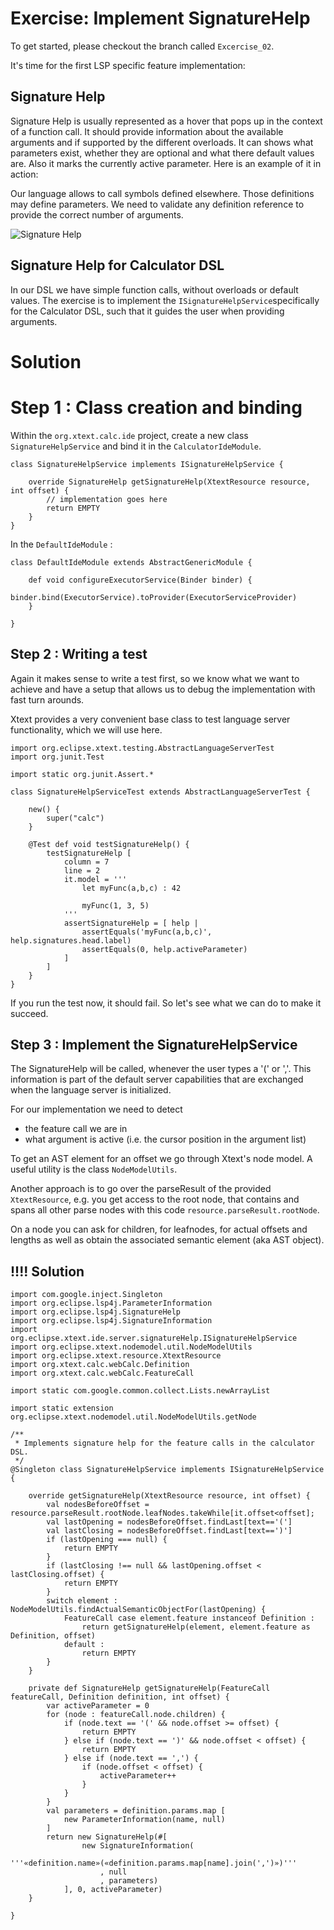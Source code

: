 # Exercise: Implement SignatureHelp

To get started, please checkout the branch called `Excercise_02`.

It's time for the first LSP specific feature implementation: 

## Signature Help

Signature Help is usually represented as a hover that pops up in the context of a function call. It should provide information about the available arguments and if supported by the different overloads. It can shows what parameters exist, whether they are optional and what there default values are. Also it marks the currently active parameter.
Here is an example of it in action:

Our language allows to call symbols defined elsewhere. Those definitions may define parameters. We need to validate any definition reference to provide the correct number of arguments.

![Signature Help](img/signature_help.gif)

## Signature Help for Calculator DSL

In our DSL we have simple function calls, without overloads or default values. The exercise is to implement the `ISignatureHelpService`specifically for the Calculator DSL, such that it guides the user when providing arguments.

# Solution

# Step 1 : Class creation and binding

Within the `org.xtext.calc.ide` project, create a new class `SignatureHelpService` and bind it in the `CalculatorIdeModule`.

```{xtend}
class SignatureHelpService implements ISignatureHelpService {

	override SignatureHelp getSignatureHelp(XtextResource resource, int offset) {
		// implementation goes here
		return EMPTY
	}
}
```

In the `DefaultIdeModule` :
```{xtend}
class DefaultIdeModule extends AbstractGenericModule {
	
	def void configureExecutorService(Binder binder) {
		binder.bind(ExecutorService).toProvider(ExecutorServiceProvider)
	}
	
}
```

## Step 2 : Writing a test

Again it makes sense to write a test first, so we know what we want to achieve and have a setup that allows us to debug the implementation with fast turn arounds.

Xtext provides a very convenient base class to test language server functionality, which we will use here.

```{xtend}
import org.eclipse.xtext.testing.AbstractLanguageServerTest
import org.junit.Test

import static org.junit.Assert.*

class SignatureHelpServiceTest extends AbstractLanguageServerTest {
	
	new() {
		super("calc")
	}
	
	@Test def void testSignatureHelp() {
		testSignatureHelp [
			column = 7
			line = 2
			it.model = '''
				let myFunc(a,b,c) : 42
				
				myFunc(1, 3, 5)
			'''
			assertSignatureHelp = [ help |
				assertEquals('myFunc(a,b,c)', help.signatures.head.label)
				assertEquals(0, help.activeParameter)
			]
		]
	}
}
```

If you run the test now, it should fail. So let's see what we can do to make it succeed.

## Step 3 : Implement the SignatureHelpService

The SignatureHelp will be called, whenever the user types a '(' or ','. This information is part of the default server capabilities that are exchanged when the language server is initialized.

For our implementation we need to detect
 - the feature call we are in
 - what argument is active (i.e. the cursor position in the argument list)

 To get an AST element for an offset we go through Xtext's node model. A useful utility is the class `NodeModelUtils`.

Another approach is to go over the parseResult of the provided `XtextResource`, e.g. you get access to the root node, that contains and spans all other parse nodes with this code `resource.parseResult.rootNode`.

On a node you can ask for children, for leafnodes, for actual offsets and lengths as well as obtain the associated semantic element (aka AST object).


## !!!! Solution

```{xtend}
import com.google.inject.Singleton
import org.eclipse.lsp4j.ParameterInformation
import org.eclipse.lsp4j.SignatureHelp
import org.eclipse.lsp4j.SignatureInformation
import org.eclipse.xtext.ide.server.signatureHelp.ISignatureHelpService
import org.eclipse.xtext.nodemodel.util.NodeModelUtils
import org.eclipse.xtext.resource.XtextResource
import org.xtext.calc.webCalc.Definition
import org.xtext.calc.webCalc.FeatureCall

import static com.google.common.collect.Lists.newArrayList

import static extension org.eclipse.xtext.nodemodel.util.NodeModelUtils.getNode

/**
 * Implements signature help for the feature calls in the calculator DSL.
 */
@Singleton class SignatureHelpService implements ISignatureHelpService {
	
	override getSignatureHelp(XtextResource resource, int offset) {
		val nodesBeforeOffset = resource.parseResult.rootNode.leafNodes.takeWhile[it.offset<offset];
		val lastOpening = nodesBeforeOffset.findLast[text=='(']
		val lastClosing = nodesBeforeOffset.findLast[text==')']
		if (lastOpening === null) {
			return EMPTY
		}
		if (lastClosing !== null && lastOpening.offset < lastClosing.offset) {
			return EMPTY
		}
		switch element : NodeModelUtils.findActualSemanticObjectFor(lastOpening) {
			FeatureCall case element.feature instanceof Definition : 				
				return getSignatureHelp(element, element.feature as Definition, offset)
			default : 
				return EMPTY
		}
	}

	private def SignatureHelp getSignatureHelp(FeatureCall featureCall, Definition definition, int offset) {
		var activeParameter = 0
		for (node : featureCall.node.children) {
			if (node.text == '(' && node.offset >= offset) {
				return EMPTY
			} else if (node.text == ')' && node.offset < offset) {
				return EMPTY
			} else if (node.text == ',') {
				if (node.offset < offset) {
					activeParameter++
				}
			}
		}
		val parameters = definition.params.map [
			new ParameterInformation(name, null)
		]
		return new SignatureHelp(#[
				new SignatureInformation(
					'''«definition.name»(«definition.params.map[name].join(',')»)'''
					, null
					, parameters)
			], 0, activeParameter)
	}
	
}

```
